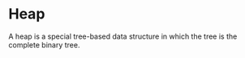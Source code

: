 # Heap
  A heap is a special tree-based data structure in which the tree is the complete binary tree.
